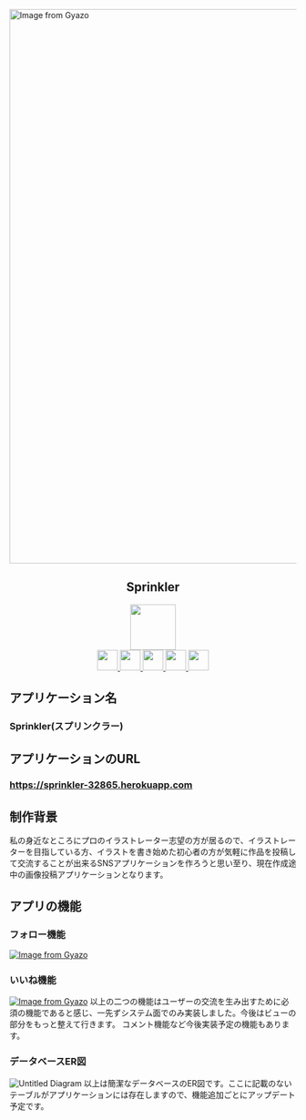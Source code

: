 <a href="https://gyazo.com/fe075ae93e22a6d95f0518f27c82c4ab"><img src="https://i.gyazo.com/fe075ae93e22a6d95f0518f27c82c4ab.gif" alt="Image from Gyazo" width="974"/></a>

<h2 align="center">Sprinkler</h2>

<p align="center">
  <a href="https://rubyonrails.org/">
    <img src="https://palan.co.jp/wp-content/uploads/2020/12/Ruby_On_Rails_Logo.svg_.png" width="80px;">
  </a>
 <br>
  <a href="https://www.mysql.com/jp/">
   <img src="https://d1.awsstatic.com/asset-repository/products/amazon-rds/1024px-MySQL.ff87215b43fd7292af172e2a5d9b844217262571.png" width="36px;">
  </a>
  <a href="https://github.com/heartcombo/devise">
    <img src="https://camo.githubusercontent.com/debcb0b244c5029ae11baf93c481d4ba980055df6e75abc23df12cc6f8cb71f1/68747470733a2f2f7261772e6769746875622e636f6d2f6865617274636f6d626f2f6465766973652f6d61737465722f6465766973652e706e67" width="36px;">
  </a>
  <a href="https://fontawesome.com/">
    <img src="https://nana4-story.com/wp-content/uploads/2019/10/fontawesome.png" width="36px;">
  </a>
  <a href="https://bulma.io/">
    <img src="https://bulma.io/images/bulma-logo.png" width="36px;">
  </a>
  <a href="https://jp.heroku.com/">
    <img src="https://tech-camp.in/note/wp-content/uploads/Heroku.png" width="36px;">
  </a>
</p>

## アプリケーション名
### Sprinkler(スプリンクラー)

## アプリケーションのURL
### **https://sprinkler-32865.herokuapp.com**

## 制作背景
私の身近なところにプロのイラストレーター志望の方が居るので、イラストレーターを目指している方、イラストを書き始めた初心者の方が気軽に作品を投稿して交流することが出来るSNSアプリケーションを作ろうと思い至り、現在作成途中の画像投稿アプリケーションとなります。

## アプリの機能
### フォロー機能
[![Image from Gyazo](https://i.gyazo.com/7c0eb815d6e73dc7afdc96fda8aa4796.gif)](https://gyazo.com/7c0eb815d6e73dc7afdc96fda8aa4796)
### いいね機能
[![Image from Gyazo](https://i.gyazo.com/248a279c803417032ee099582793bf8e.gif)](https://gyazo.com/248a279c803417032ee099582793bf8e)
以上の二つの機能はユーザーの交流を生み出すために必須の機能であると感じ、一先ずシステム面でのみ実装しました。今後はビューの部分をもっと整えて行きます。
コメント機能など今後実装予定の機能もあります。

### データベースER図
![Untitled Diagram](https://user-images.githubusercontent.com/76515881/120109801-f474ec00-c1a5-11eb-9fab-a3d8757bae57.png)
以上は簡潔なデータベースのER図です。ここに記載のないテーブルがアプリケーションには存在しますので、機能追加ごとにアップデート予定です。